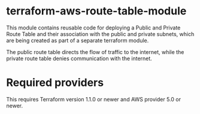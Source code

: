 # terraform-aws-route-table-module
This module contains reusable code for deploying a Public and Private  Route Table and their association with the public and private subnets, which are being created as part of a separate terraform module. 

The public route table directs the flow of traffic to the internet, while the private route table denies communication with the internet. 

# Required providers
This requires Terraform version 1.1.0 or newer and AWS provider 5.0 or newer.
